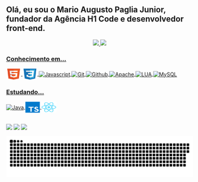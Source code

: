 ## Olá, eu sou o Mario Augusto Paglia Junior, fundador da Agência H1 Code e desenvolvedor front-end.
<div align="center">
    <a href="https://github.com/agenciah1code">
        <img height="180em" src="https://github-readme-stats.vercel.app/api?username=DgoRocha&show_icons=true&theme=dracula&include_all_commits=true&count_private=true" />
        <img height="180em" src="https://github-readme-stats.vercel.app/api/top-langs/?username=DgoRocha&layout=compact&langs_count=7&theme=dracula" />
</div>

### Conhecimento em...
<div style="display: inline_block">
    <img align="center" alt="HTML5" height="30" width="40" src="https://raw.githubusercontent.com/devicons/devicon/master/icons/html5/html5-original.svg">
    <img align="center" alt="CSS3" height="30" width="40" src="https://raw.githubusercontent.com/devicons/devicon/master/icons/css3/css3-original.svg">
    <img align="center" alt="Javascript" height="30" width="40" src="https://cdn.jsdelivr.net/gh/devicons/devicon/icons/javascript/javascript-plain.svg">
    <img align="center" alt="Git" height="30" width="40" src="https://cdn.jsdelivr.net/gh/devicons/devicon/icons/git/git-original.svg">
    <img align="center" alt="Github" height="30" width="40" src="https://cdn.jsdelivr.net/gh/devicons/devicon/icons/github/github-original.svg">
    <img align="center" alt="Apache" height="30" width="40" src="https://cdn.jsdelivr.net/gh/devicons/devicon/icons/apache/apache-original.svg">
    <img align="center" alt="LUA" height="30" width="40" src="https://cdn.jsdelivr.net/gh/devicons/devicon/icons/lua/lua-original.svg">
    <img align="center" alt="MySQL" height="30" width="40" src="https://cdn.jsdelivr.net/gh/devicons/devicon/icons/mysql/mysql-original-wordmark.svg">
  
</div>

### Estudando...
<div style="display: inline_block">
    <img align="center" alt="Java" height="30" width="40" src="https://cdn.jsdelivr.net/gh/devicons/devicon/icons/java/java-original.svg">
    <img align="center" alt="Typescript" height="30" width="40" src="https://raw.githubusercontent.com/devicons/devicon/master/icons/typescript/typescript-plain.svg">
    <img align="center" alt="React" height="30" width="40" src="https://raw.githubusercontent.com/devicons/devicon/master/icons/react/react-original.svg">
</div>
  
  ##

<div>
    <a href="https://wa.me/5541991094301" target="_blank"><img src="https://img.shields.io/badge/WhatsApp-25D366?style=for-the-badge&logo=whatsapp&logoColor=white"></a>
    <a href="mailto:diego.rockenbachrocha2912@gmail.com" target="_blank"><img src="https://img.shields.io/badge/Gmail-D14836?style=for-the-badge&logo=gmail&logoColor=white"></a>
    <a href="https://www.linkedin.com/in/diego-rockenbach-rocha/" target="_blank"><img src="https://img.shields.io/badge/LinkedIn-0077B5?style=for-the-badge&logo=linkedin&logoColor=white"></a>
    
![Snake animation](https://github.com/DgoRocha/DgoRocha/blob/output/github-contribution-grid-snake.svg)

</div>


